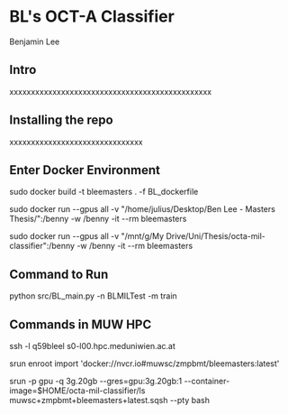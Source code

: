 # BL's OCT-A Classifier
Benjamin Lee

## Intro 
xxxxxxxxxxxxxxxxxxxxxxxxxxxxxxxxxxxxxxxxxxxxxxx

## Installing the repo
xxxxxxxxxxxxxxxxxxxxxxxxxxxxxxx

## Enter Docker Environment
sudo docker build -t bleemasters . -f BL_dockerfile

sudo docker run --gpus all -v "/home/julius/Desktop/Ben Lee - Masters Thesis/":/benny -w /benny -it --rm bleemasters

sudo docker run --gpus all -v "/mnt/g/My Drive/Uni/Thesis/octa-mil-classifier":/benny -w /benny -it --rm bleemasters

## Command to Run
python src/BL_main.py -n BLMILTest -m train

## Commands in MUW HPC
ssh -l q59bleel s0-l00.hpc.meduniwien.ac.at

srun enroot import 'docker://nvcr.io#muwsc/zmpbmt/bleemasters:latest'

srun -p gpu -q 3g.20gb --gres=gpu:3g.20gb:1 --container-image=$HOME/octa-mil-classifier/ls
muwsc+zmpbmt+bleemasters+latest.sqsh --pty bash